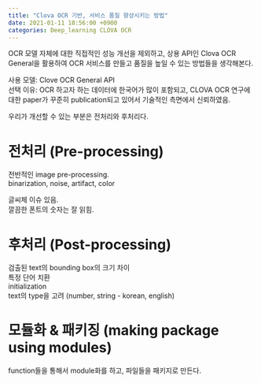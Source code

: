 ```yaml
---
title: "Clova OCR 기반, 서비스 품질 향상시키는 방법"
date: 2021-01-11 18:56:00 +0900
categories: Deep_learning CLOVA OCR
---   
```


OCR 모델 자체에 대한 직접적인 성능 개선을 제외하고, 상용 API인 Clova OCR General을 활용하여 OCR 서비스를 만들고 품질을 높일 수 있는 방법들을 생각해본다.    

사용 모델: Clove OCR General API    
선택 이유: OCR 하고자 하는 데이터에 한국어가 많이 포함되고, CLOVA OCR 연구에 대한 paper가 꾸준히 publication되고 있어서 기술적인 측면에서 신뢰하였음.     

우리가 개선할 수 있는 부분은 전처리와 후처리다.    

# 전처리 (Pre-processing)    
전반적인 image pre-processing.    
binarization, noise, artifact, color    

글씨체 이슈 있음.    
깔끔한 폰트의 숫자는 잘 읽힘.    


# 후처리 (Post-processing)    
검출된 text의 bounding box의 크기 차이    
특정 단어 치환    
initialization    
text의 type을 고려 (number, string - korean, english)    



# 모듈화 & 패키징 (making package using modules)    
function들을 통해서 module화를 하고, 파일들을 패키지로 만든다.    
